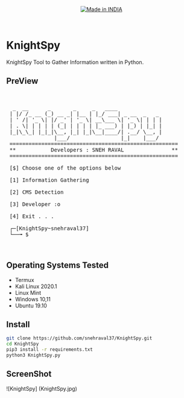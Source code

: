 

<p align="center">
<a href="https://github.com/snehraval37"><img title="Made in INDIA" src="https://img.shields.io/badge/MADE%20IN-INDIA-SCRIPT?colorA=%23ff8100&colorB=%23017e40&colorC=%23ff0000&style=for-the-badge"></a>
</p>
<br>

# KnightSpy 

KnightSpy Tool to Gather Information written in Python.


## PreView
<pre>

    
  _  __      _       _     _   ____            
 | |/ /_ __ (_) __ _| |__ | |_/ ___| _ __  _   _ 
 | ' /| '_ \| |/ _' | '_ \| __\___ \| '_ \| | | |
 | . \| | | | | (_| | | | | |_ ___) | |_) | |_| |
 |_|\_\_| |_|_|\__, |_| |_|\__|____/| .__/ \__, |
               |___/                |_|    |___/ 
 =====================================================
 **           Developers : SNEH RAVAL               **
 =====================================================           
          
 [$] Choose one of the options below 

 [1] Information Gathering

 [2] CMS Detection

 [3] Developer :o

 [4] Exit . . .

 ┌─[KnightSpy~snehraval37]
 └──╼ $ 


</pre>


## Operating Systems Tested

- Termux
- Kali Linux 2020.1
- Linux Mint 
- Windows 10,11
- Ubuntu 19.10


## Install

```bash
git clone https://github.com/snehraval37/KnightSpy.git
cd KnightSpy
pip3 install -r requirements.txt
python3 KnightSpy.py 
```

## ScreenShot
![KnightSpy] (KnightSpy.jpg)

